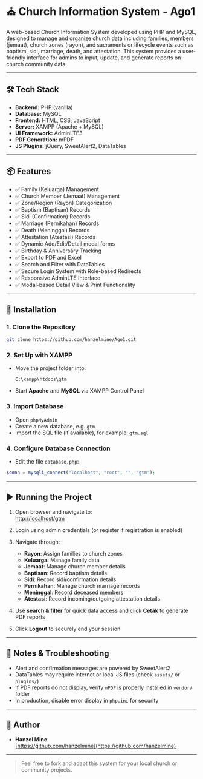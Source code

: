 # ⛪ Church Information System - Ago1

A web-based Church Information System developed using PHP and MySQL, designed to manage and organize church data including families, members (jemaat), church zones (rayon), and sacraments or lifecycle events such as baptism, sidi, marriage, death, and attestation. This system provides a user-friendly interface for admins to input, update, and generate reports on church community data.

---

## 🛠️ Tech Stack

- **Backend:** PHP (vanilla)
- **Database:** MySQL
- **Frontend:** HTML, CSS, JavaScript
- **Server:** XAMPP (Apache + MySQL)
- **UI Framework:** AdminLTE3
- **PDF Generation:** mPDF
- **JS Plugins:** jQuery, SweetAlert2, DataTables

---

## 📦 Features

- ✅ Family (Keluarga) Management
- ✅ Church Member (Jemaat) Management
- ✅ Zone/Region (Rayon) Categorization
- ✅ Baptism (Baptisan) Records
- ✅ Sidi (Confirmation) Records
- ✅ Marriage (Pernikahan) Records
- ✅ Death (Meninggal) Records
- ✅ Attestation (Atestasi) Records
- ✅ Dynamic Add/Edit/Detail modal forms
- ✅ Birthday & Anniversary Tracking
- ✅ Export to PDF and Excel
- ✅ Search and Filter with DataTables
- ✅ Secure Login System with Role-based Redirects
- ✅ Responsive AdminLTE Interface
- ✅ Modal-based Detail View & Print Functionality

---

## 🚀 Installation

### 1. Clone the Repository

```bash
git clone https://github.com/hanzelmine/Ago1.git
```

### 2. Set Up with XAMPP

- Move the project folder into:
  ```
  C:\xampp\htdocs\gtm
  ```
- Start **Apache** and **MySQL** via XAMPP Control Panel

### 3. Import Database

- Open `phpMyAdmin`
- Create a new database, e.g. `gtm`
- Import the SQL file (if available), for example: `gtm.sql`

### 4. Configure Database Connection

- Edit the file `database.php`:

```php
$conn = mysqli_connect("localhost", "root", "", "gtm");
```

---

## ▶️ Running the Project

1. Open browser and navigate to:  
   [http://localhost/gtm](http://localhost/gtm)

2. Login using admin credentials (or register if registration is enabled)

3. Navigate through:

   - **Rayon**: Assign families to church zones
   - **Keluarga**: Manage family data
   - **Jemaat**: Manage church member details
   - **Baptisan**: Record baptism details
   - **Sidi**: Record sidi/confirmation details
   - **Pernikahan**: Manage church marriage records
   - **Meninggal**: Record deceased members
   - **Atestasi**: Record incoming/outgoing attestation details

4. Use **search & filter** for quick data access and click **Cetak** to generate PDF reports

5. Click **Logout** to securely end your session

---

## 🧠 Notes & Troubleshooting

- Alert and confirmation messages are powered by SweetAlert2
- DataTables may require internet or local JS files (check `assets/` or `plugins/`)
- If PDF reports do not display, verify `mPDF` is properly installed in `vendor/` folder
- In production, disable error display in `php.ini` for security

---

## 👤 Author

- **Hanzel Mine**  
  [https://github.com/hanzelmine](https://github.com/hanzelmine)

---

> Feel free to fork and adapt this system for your local church or community projects.
